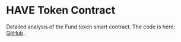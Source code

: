 # HAVE Token Contract

<NotReadyBadge />

Detailed analysis of the Fund token smart contract. The code is here:
[GitHub](https://github.com/nelkor/have-fund/blob/main/src/Token.sol).
